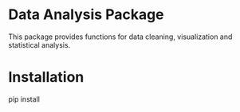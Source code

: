 # Data Analysis Package
This package provides functions for data cleaning, visualization and statistical analysis.

# Installation
pip install

